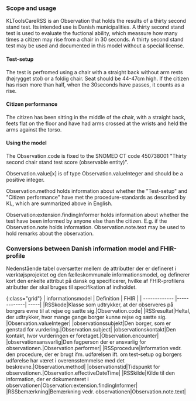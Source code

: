 ### Scope and usage
KLToolsCareRSS is an Observation that holds the results of a thirty second stand test. Its intended use is Danish municipalities. A thirty second stand test is used to evaluate the fuctional ability, which meassure how many times a citizen may rise from a chair in 30 seconds. A thirty second stand test may be used and documented in this model without a special license.

#### Test-setup
The test is perfromed using a chair with a straight back without arm rests (højrygget stol) or a foldig chair. Seat should be 44-47cm high. If the citizen has risen more than half, when the 30seconds have passes, it counts as a rise.

#### Citizen performance
The citizen has been sitting in the middle of the chair, with a straight back, feets flat on the floor and have had arms crossed at the wrists and held the arms against the torso.

#### Using the model
The Observation.code is fixed to the SNOMED CT code 450738001 "Thirty second chair stand test score (observable entity)".

Observation.value[x] is of type Observation.valueInteger and should be a positive integer.

Observation.method holds information about whether the "Test-setup" and "Citizen performance" have met the procedure-standards as described by KL, which are summarized above in English.

Observation:extension.findingInformer holds information about whether the test have been informed by anyone else than the citizen. E.g. if the Observation.note holds information. Observation.note.text may be used to hold remarks about the observation.

### Conversions between Danish information model and FHIR-profile
Nedenstående tabel oversætter mellem de attributter der er defineret i værktøjsprojektet og den fælleskommunale informationsmodel, og definerer kort den enkelte attribut på dansk og specificerer, hvilke af FHIR-profilens atributter der skal bruges til specifikation af indholdet.

{:class="grid"}
|   informationsmodel      | Definition        | FHIR  |
| ------------- |-------------| -----|
|RSSkode|Klasse som udtrykker, at der observeres på borgers evne til at rejse og sætte sig.|Observation.code|
|RSSresultat|Heltal, der udtrykker, hvor mange gange borger kunne rejse og sætte sig. |Observation.valueInteger|
|observationssubjekt|Den borger, som er genstad for vurdering.|Observation.subject|
|observationskontakt|Den kontakt, hvor vurderingen er foretaget.|Observation.encounter|
|observationsansvarlig|Den fagperson der er ansvarlig for observationen.|Observation.performer|
|RSSprocedure|Information vedr. den procedure, der er brugt ifm. udførelsen ift. om test-setup og borgers udførelse har været i overensstemmelse med det beskrevne.|Observation.method|
|observationstid|Tidspunkt for observationen.|Observation.effectiveDateTime|
|RSSkilde|Kilde til den information, der er dokumenteret i observationen|Observation:extension.findingInformer|
|RSSbemærkning|Bemærkning vedr. observationen|Observation.note.text|
